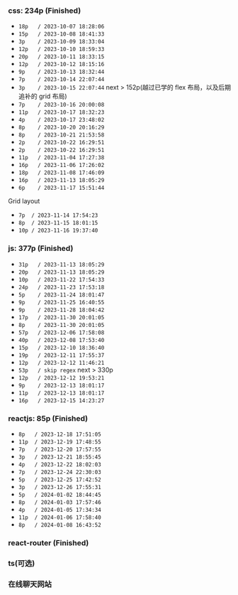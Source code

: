 ### css: 234p (Finished)
- `18p   / 2023-10-07 18:28:06`
- `15p   / 2023-10-08 18:41:33`
- `3p    / 2023-10-09 18:33:04`
- `12p   / 2023-10-10 18:59:33`
- `20p   / 2023-10-11 18:33:15`
- `12p   / 2023-10-12 18:15:16`
- `9p    / 2023-10-13 18:32:44`
- `7p    / 2023-10-14 22:07:44`
- `3p    / 2023-10-15 22:07:44` next > 152p(越过已学的 flex 布局，以及后期追补的 grid 布局)
- `7p    / 2023-10-16 20:00:08`
- `11p   / 2023-10-17 18:32:23`
- `4p    / 2023-10-17 23:48:02`
- `8p    / 2023-10-20 20:16:29`
- `8p    / 2023-10-21 21:53:58`
- `2p    / 2023-10-22 16:29:51`
- `2p    / 2023-10-22 16:29:51`
- `11p   / 2023-11-04 17:27:38`
- `16p   / 2023-11-06 17:26:02`
- `18p   / 2023-11-08 17:46:09`
- `16p   / 2023-11-13 18:05:29`
- `6p    / 2023-11-17 15:51:44`

Grid layout
- `7p  / 2023-11-14 17:54:23`
- `8p  / 2023-11-15 18:01:15`
- `10p / 2023-11-16 19:37:40`

### js: 377p (Finished)
- `31p   / 2023-11-13 18:05:29`
- `20p   / 2023-11-13 18:05:29`
- `10p   / 2023-11-22 17:54:33`
- `24p   / 2023-11-23 17:53:18`
- `5p    / 2023-11-24 18:01:47`
- `9p    / 2023-11-25 16:40:55`
- `9p    / 2023-11-28 18:04:42`
- `17p   / 2023-11-30 20:01:05`
- `8p    / 2023-11-30 20:01:05`
- `57p   / 2023-12-06 17:58:08`
- `40p   / 2023-12-08 17:53:40`
- `15p   / 2023-12-10 18:36:40`
- `19p   / 2023-12-11 17:55:37`
- `12p   / 2023-12-12 11:46:21`
- `53p   / skip regex` next > 330p
- `12p   / 2023-12-12 19:53:21`
- `9p    / 2023-12-13 18:01:17`
- `11p   / 2023-12-13 18:01:17`
- `16p   / 2023-12-15 14:23:27`

### reactjs: 85p (Finished)
- `8p   / 2023-12-18 17:51:05`
- `11p  / 2023-12-19 17:48:55`
- `7p   / 2023-12-20 17:57:55`
- `3p   / 2023-12-21 18:55:45`
- `4p   / 2023-12-22 18:02:03`
- `7p   / 2023-12-24 22:30:03`
- `5p   / 2023-12-25 17:42:52`
- `3p   / 2023-12-26 17:55:31`
- `5p   / 2024-01-02 18:44:45`
- `8p   / 2024-01-03 17:57:46`
- `4p   / 2024-01-05 17:34:34`
- `11p  / 2024-01-06 17:58:40`
- `8p   / 2024-01-08 16:43:52`

### react-router (Finished)

### ts(可选)

### 在线聊天网站
